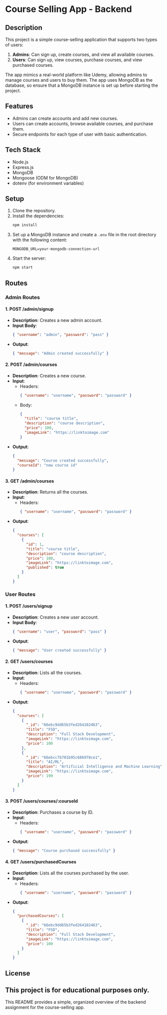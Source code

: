 # Course Selling App - Backend 

## Description
This project is a simple course-selling application that supports two types of users:
1. **Admins**: Can sign up, create courses, and view all available courses.
2. **Users**: Can sign up, view courses, purchase courses, and view purchased courses.

The app mimics a real-world platform like Udemy, allowing admins to manage courses and users to buy them. The app uses MongoDB as the database, so ensure that a MongoDB instance is set up before starting the project.

## Features
- Admins can create accounts and add new courses.
- Users can create accounts, browse available courses, and purchase them.
- Secure endpoints for each type of user with basic authentication.

## Tech Stack
- Node.js
- Express.js
- MongoDB
- Mongoose (ODM for MongoDB)
- dotenv (for environment variables)

## Setup
1. Clone the repository.
2. Install the dependencies:
   ```bash
   npm install
   ```
3. Set up a MongoDB instance and create a `.env` file in the root directory with the following content:
   ```
   MONGODB_URL=your-mongodb-connection-url
   ```
4. Start the server:
   ```bash
   npm start
   ```

## Routes

### Admin Routes
#### 1. **POST /admin/signup**
   - **Description**: Creates a new admin account.
   - **Input Body**:
     ```json
     { "username": "admin", "password": "pass" }
     ```
   - **Output**:
     ```json
     { "message": "Admin created successfully" }
     ```

#### 2. **POST /admin/courses**
   - **Description**: Creates a new course.
   - **Input**: 
     - Headers: 
       ```json
       { "username": "username", "password": "password" }
       ```
     - Body:
       ```json
       { 
         "title": "course title", 
         "description": "course description", 
         "price": 100, 
         "imageLink": "https://linktoimage.com" 
       }
       ```
   - **Output**:
     ```json
     { 
       "message": "Course created successfully", 
       "courseId": "new course id" 
     }
     ```

#### 3. **GET /admin/courses**
   - **Description**: Returns all the courses.
   - **Input**: 
     - Headers:
       ```json
       { "username": "username", "password": "password" }
       ```
   - **Output**:
     ```json
     { 
       "courses": [
         {
           "id": 1,
           "title": "course title",
           "description": "course description",
           "price": 100,
           "imageLink": "https://linktoimage.com",
           "published": true
         }
       ]
     }
     ```

### User Routes
#### 1. **POST /users/signup**
   - **Description**: Creates a new user account.
   - **Input Body**:
     ```json
     { "username": "user", "password": "pass" }
     ```
   - **Output**:
     ```json
     { "message": "User created successfully" }
     ```

#### 2. **GET /users/courses**
   - **Description**: Lists all the courses.
   - **Input**: 
     - Headers:
       ```json
       { "username": "username", "password": "password" }
       ```
   - **Output**:
     ```json
     { 
       "courses": [
         {
           "_id": "66ebc9dd65b3fed264102463",
           "title": "FSD",
           "description": "Full Stack Development",
           "imageLink": "https://linktoimage.com",
           "price": 100
         },
         {
           "_id": "66ebcc7b701b95c686978ce1",
           "title": "AI/ML",
           "description": "Artificial Intelligence and Machine Learning",
           "imageLink": "https://linktoimage.com",
           "price": 199
         }
       ]
     }
     ```

#### 3. **POST /users/courses/:courseId**
   - **Description**: Purchases a course by ID.
   - **Input**: 
     - Headers:
       ```json
       { "username": "username", "password": "password" }
       ```
   - **Output**:
     ```json
     { "message": "Course purchased successfully" }
     ```

#### 4. **GET /users/purchasedCourses**
   - **Description**: Lists all the courses purchased by the user.
   - **Input**:
     - Headers:
       ```json
       { "username": "username", "password": "password" }
       ```
   - **Output**:
     ```json
     { 
       "purchasedCourses": [
         {
           "_id": "66ebc9dd65b3fed264102463",
           "title": "FSD",
           "description": "Full Stack Development",
           "imageLink": "https://linktoimage.com",
           "price": 100
         }
       ]
     }
     ```
## License
This project is for educational purposes only.
---
This README provides a simple, organized overview of the backend assignment for the course-selling app. 
